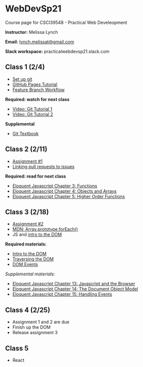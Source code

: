 # WebDevSp21
Course page for CSCI39548 - Practical Web Develeopment

**Instructor:**
 Melissa Lynch

**Email:**
 lynch.melissat@gmail.com

**Slack workspace:** 
practicalwebdevsp21.slack.com

## Class 1 (2/4)
- [Set up git](https://docs.github.com/en/github/getting-started-with-github/set-up-git)
- [GitHub Pages Tutorial](https://docs.github.com/en/github/working-with-github-pages/creating-a-github-pages-site)
- [Feature Branch Workflow](https://www.atlassian.com/git/tutorials/comparing-workflows/feature-branch-workflow)

**Required: watch for next class**
- [Video: Git Tutorial 1](https://www.youtube.com/watch?v=HVsySz-h9r4&t=443s&ab_channel=CoreySchafer)
- [Video: Git Tutorial 2](https://www.youtube.com/watch?v=SWYqp7iY_Tc&ab_channel=TraversyMedia)

**Supplemental**
- [Git Textbook](https://git-scm.com/book/en/v2)

## Class 2 (2/11)
- [Assignment #1](https://docs.google.com/document/d/1Pf86Btnzj55v0ym_ugkQYRuqnk77RcjMK0vOW5STZaY/edit?usp=sharing)
- [Linking pull requests to issues](https://docs.github.com/en/github/managing-your-work-on-github/linking-a-pull-request-to-an-issue)

**Required: read for next class**
- [Eloquent Javascript Chapter 3: Functions](http://eloquentjavascript.net/03_functions.html)
- [Eloquent Javascript Chapter 4: Objects and Arrays](http://eloquentjavascript.net/04_data.html)
- [Eloquent Javascript Chapter 5: Higher Order Functions](http://eloquentjavascript.net/05_higher_order.html)

## Class 3 (2/18)
- [Assignment #2](https://docs.google.com/document/d/1e4i4AOl5PmCJ9xzR-94gEegwvvwRw6eqAe0VZHOz5to/edit?usp=sharing)
- [MDN: Array.prototype.forEach()](https://developer.mozilla.org/en-US/docs/Web/JavaScript/Reference/Global_Objects/Array/forEach)
- JS and [intro to the DOM](https://developer.mozilla.org/en-US/docs/Web/API/Document_Object_Model/Introduction)

**Required materials:**
- [Intro to the DOM](https://www.youtube.com/watch?v=l-0nPnSvbX8)
- [Traversing the DOM](https://www.youtube.com/watch?v=8LWQNnVAMh4)
- [DOM Events](https://www.youtube.com/watch?v=QE1YQnhntgw)

*Supplemental materials:*
- [Eloquent Javascript Chapter 13: Javascript and the Browser](http://eloquentjavascript.net/13_browser.html)
- [Eloquent Javascript Chapter 14: The Document Object Model](http://eloquentjavascript.net/14_dom.html)
- [Eloquent Javascript Chapter 15: Handling Events](http://eloquentjavascript.net/15_event.html)


## Class 4 (2/25)
- Assignment 1 and 2 are due
- Finish up the DOM
- Release assignment 3

## Class 5
- React
